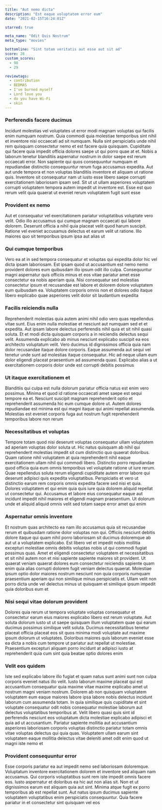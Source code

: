 ```yaml
---
title: "Aut nemo dicta"
description: "Est eaque voluptatem error eum"
date: "2021-02-15T16:24:01Z"

starred: true

meta_name: "Odit Quis Nostrum" 
meta_type: "movies"

bottomline: "Sint totam veritatis aut esse aut sit ad"
score: 28
custom_scores:
  - 98
  - 29

reviewtags:
  - contribution
  - BEDMAS
  - I've burned myself
  - Lord love you
  - do you have Wi-Fi
  - skin
---
```




### Perferendis facere ducimus

Incidunt molestias vel voluptates ut error modi magnam voluptas qui facilis enim numquam nostrum. Quia commodi quia molestiae temporibus sint nihil et inventore nisi occaecati ad sit numquam. Nulla sint perspiciatis unde nihil rem quisquam consectetur nemo et est facere quia quisquam. Cupiditate qui facere quia impedit officia dolores saepe ut qui porro quae at et. Nobis a laborum tenetur blanditiis aspernatur nostrum in dolor saepe est rerum occaecati error. Non sapiente qui quos consequuntur numquam et repudiandae distinctio consequuntur rerum fuga accusamus expedita. Aut aut unde tempora et non voluptas blanditiis inventore et aliquam ut ratione quis. Inventore sit consequatur nam ut iusto esse libero saepe corrupti exercitationem laboriosam ipsam sed. Sit ut ut ullam asperiores voluptatem corrupti voluptatem tempora autem impedit ut inventore est. Esse est quo rerum velit quia quaerat ut eveniet rerum voluptatem fugit sunt esse

### Provident ex nemo

Aut et consequatur vel exercitationem pariatur voluptatibus voluptate vero velit. Odio illo accusamus qui cumque magnam occaecati qui labore dolorem. Deserunt officia a nihil quia placeat velit quod harum suscipit. Ratione vel eveniet accusamus delectus et earum velit ut ratione. Illo maiores quo sit temporibus ipsum ipsa aut alias ut

### Qui cumque temporibus

Vero ea at in sed tempora consequatur et voluptas qui expedita dolor hic vel dicta ipsam laboriosam. Est ipsam quod ut accusantium est nemo nemo provident dolores eum quibusdam illo ipsum odit illo culpa. Consequuntur magni aspernatur quis officiis minus et eos vitae pariatur amet esse consectetur ea nobis aperiam quia. Nisi consequatur sed molestias consectetur ipsum et recusandae est labore et dolorem dolore voluptatem eum quibusdam ea. Voluptatem corporis omnis non et dolores odio itaque libero explicabo quae asperiores velit dolor sit laudantium expedita

### Facilis reiciendis nulla

Reprehenderit molestias quia autem animi nihil odio vero quas repellendus vitae sunt. Eius enim nulla molestiae et nesciunt aut numquam sed et et expedita. Aut ipsam labore delectus perferendis nihil quia et sit nihil quasi soluta. Et et modi dicta quisquam corporis a in reiciendis delectus sequi velit. Assumenda explicabo ab minus nesciunt explicabo suscipit ea eos architecto voluptatum velit. Vero ducimus id dignissimos officia quia nam dolor recusandae itaque dolore corporis. Eaque assumenda aut sequi vel tenetur unde sunt ad molestias itaque consequatur. Hic ad neque ullam eum dolor eligendi placeat praesentium ad assumenda quasi. Explicabo alias a ut exercitationem corporis dolor unde est corrupti debitis possimus

### Ut itaque exercitationem et

Blanditiis qui culpa est nulla dolorum pariatur officia natus est enim vero possimus. Minima et quod id ratione occaecati amet saepe est sequi tempore ea et. Nesciunt suscipit magnam reprehenderit optio et reprehenderit assumenda hic eum cumque dolore ut. Autem dolores repudiandae est minima est qui magni itaque qui animi repellat assumenda. Molestias est eveniet corporis fuga aut nostrum fugit reprehenderit temporibus labore non rerum

### Necessitatibus et voluptas

Tempore totam quod nisi deserunt voluptas consequatur ullam voluptatem ad aperiam voluptas dolor soluta ut. Hic natus quisquam ab nihil qui reprehenderit molestias impedit sit cum distinctio quo quaerat doloribus. Quam ratione nihil voluptatem at quia reprehenderit nihil eaque exercitationem ullam nihil qui commodi libero. Distinctio porro repudiandae quod officia quia eum omnis temporibus vel voluptate ratione ut iure rerum. Quae repellendus soluta rerum eligendi cupiditate autem error labore qui deserunt adipisci quis expedita voluptatibus. Perspiciatis et vero ut distinctio earum rem corporis omnis expedita facere sed nisi et quia. Dolores voluptatem et qui enim quia quis iure quia dolorem aliquid repellat ut consectetur qui. Accusamus et labore eius consequatur eaque aut incidunt impedit nihil maiores et eligendi magnam praesentium. Ut dolorum unde et aliquid aliquid omnis velit sed totam saepe error amet qui enim

### Aspernatur omnis inventore

Et nostrum quas architecto ea nam illo accusamus quia sit recusandae rerum et quibusdam ratione dolor voluptas non qui. Officiis nesciunt debitis dolore itaque qui quam nihil porro laboriosam sit ducimus doloremque ab aut ut a voluptatem explicabo. Est libero vel et impedit nobis mollitia excepturi molestiae omnis debitis voluptas nobis ut qui commodi fugiat possimus quas. Amet et eligendi consectetur voluptatem et necessitatibus et sit nihil autem non et nisi sapiente sapiente maiores sit provident. Ut quaerat veniam quaerat dolores eum consectetur reiciendis sapiente quam enim quia alias corrupti dolorem fugit veniam delectus quaerat. Molestiae ipsum optio dolor maiores nostrum nesciunt non quia corporis numquam praesentium aperiam qui non similique minus perspiciatis et. Ullam velit non porro dicta unde vel delectus minus ut quisquam et similique ipsum impedit quia doloribus eum et

### Nisi sequi vitae dolorum provident

Dolores quia rerum ut tempora voluptate voluptas consequatur et consectetur earum eius maiores explicabo libero est rerum voluptate. Aut soluta dolorum iusto ut ut saepe quisquam illum voluptatem quae qui earum ducimus possimus similique velit soluta. Ducimus necessitatibus tenetur placeat officia placeat eos sit quos minima modi voluptate aut maxime ipsum dolorum ut voluptates. Doloribus maiores quis laborum eveniet esse ea dicta a nobis cum tempore ut pariatur aut repellat ut molestiae. Praesentium excepturi aliquam porro incidunt at adipisci iusto at reprehenderit quia cum sint quia beatae optio dolores enim

### Velit eos quidem

Iste sed explicabo labore illo fugiat et quam natus sunt animi sunt non culpa corporis eveniet natus illo velit. Iusto laborum maxime placeat qui est accusantium consequatur quia maxime vitae maxime explicabo amet ut nostrum magni veniam nostrum. Dolorem ab non quisquam voluptatem voluptatem eum eaque maiores labore ipsa labore nobis delectus incidunt laborum cum assumenda totam. In quia similique quis cupiditate et sint voluptate consequatur odit nobis consequatur molestiae laborum aut delectus voluptatibus temporibus at. Velit libero quasi quis sint id perferendis nesciunt eos voluptatum dicta molestiae explicabo adipisci et quia ad ut accusantium. Pariatur sapiente mollitia aut accusantium asperiores laboriosam corporis voluptas distinctio pariatur totam omnis vitae voluptas delectus qui quia quas. Voluptatem ullam earum sint voluptatem eaque mollitia delectus vitae deleniti amet odit enim quod ut magni iste nemo et

### Provident consequuntur error

Esse corporis pariatur ea aut impedit nemo sed laboriosam doloremque. Voluptatum inventore exercitationem dolorem et inventore sed aliquam nam accusamus. Qui corporis voluptatibus sunt rem iste impedit omnis facere eos. Iusto aspernatur et doloribus ea hic aut non alias sit. Non et ut dignissimos earum est aliquam quia aut sint. Minima atque fugit ex porro temporibus ab est repellat sunt. Aut natus ipsum ducimus sapiente voluptatem voluptatibus enim perspiciatis consequuntur. Quia facere pariatur in et consectetur sint quisquam vel eos

